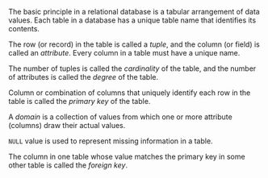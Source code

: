 The basic principle in a relational database is a tabular arrangement of data values. Each table in a database has a unique table name that identifies its contents.

The row (or record) in the table is called a *tuple*, and the column (or field) is called an *attribute*. Every column in a table must have a unique name.

The number of tuples is called the *cardinality* of the table, and the number of attributes is called the *degree* of the table.

Column or combination of columns that uniquely identify each row in the table is called the *primary key* of the table.

A *domain* is a collection of values from which one or more attribute (columns) draw their actual values.

`NULL` value is used to represent missing information in a table.

The column in one table whose value matches the primary key in some other table is called the *foreign key*.